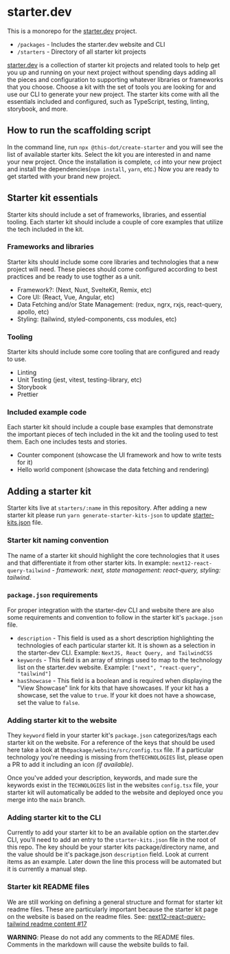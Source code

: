 # starter.dev

This is a monorepo for the [starter.dev](https://starter.dev/) project.

- `/packages` - Includes the starter.dev website and CLI
- `/starters` - Directory of all starter kit projects

[starter.dev](https://starter.dev/) is a collection of starter kit projects and related tools to help get you up and running on your next project without spending days adding all the pieces and configuration to supporting whatever libraries or frameworks that you choose. Choose a kit with the set of tools you are looking for and use our CLI to generate your new project. The starter kits come with all the essentials included and configured, such as TypeScript, testing, linting, storybook, and more.

## How to run the scaffolding script

In the command line, run `npx @this-dot/create-starter` and you will see the list of available starter kits. Select the kit you are interested in and name your new project. Once the installation is complete, `cd` into your new project and install the dependencies(`npm install`, `yarn`, etc.) Now you are ready to get started with your brand new project.

## Starter kit essentials

Starter kits should include a set of frameworks, libraries, and essential tooling. Each starter kit should include a couple of core examples that utilize the tech included in the kit.

### Frameworks and libraries

Starter kits should include some core libraries and technologies that a new project will need. These pieces should come configured according to best practices and be ready to use togther as a unit.

- Framework?: (Next, Nuxt, SvelteKit, Remix, etc)
- Core UI: (React, Vue, Angular, etc)
- Data Fetching and/or State Management: (redux, ngrx, rxjs, react-query, apollo, etc)
- Styling: (tailwind, styled-components, css modules, etc)

### Tooling

Starter kits should include some core tooling that are configured and ready to use.

- Linting
- Unit Testing (jest, vitest, testing-library, etc)
- Storybook
- Prettier

### Included example code

Each starter kit should include a couple base examples that demonstrate the important pieces of tech included in the kit and the tooling used to test them. Each one includes tests and stories.

- Counter component (showcase the UI framework and how to write tests for it)
- Hello world component (showcase the data fetching and rendering)

## Adding a starter kit

Starter kits live at `starters/:name` in this repository. After adding a new starter kit please run `yarn generate-starter-kits-json` to update [starter-kits.json](./starter-kits.json) file.

### Starter kit naming convention

The name of a starter kit should highlight the core technologies that it uses and that differentiate it from other starter kits. In example: `next12-react-query-tailwind` - _framework: next, state management: react-query, styling: tailwind_.

### `package.json` requirements

For proper integration with the starter-dev CLI and website there are also some requirements and convention to follow in the starter kit's `package.json` file.

- `description` - This field is used as a short description highlighting the technologies of each particular starter kit. It is shown as a selection in the starter-dev CLI. Example: `NextJS, React Query, and TailwindCSS`
- `keywords` - This field is an array of strings used to map to the technology list on the starter.dev website. Example: `["next", "react-query", "tailwind"]`
- `hasShowcase` - This field is a boolean and is required when displaying the "View Showcase" link for kits that have showcases. If your kit has a showcase, set the value to `true`. If your kit does not have a showcase, set the value to `false`.

### Adding starter kit to the website

They `keyword` field in your starter kit's `package.json` categorizes/tags each starter kit on the website. For a reference of the keys that should be used here take a look at the`package/website/src/config.tsx` file. If a particular technology you're needing is missing from the`TECHNOLOGIES` list, please open a PR to add it including an icon _(if available)_.

Once you've added your description, keywords, and made sure the keywords exist in the `TECHNOLOGIES` list in the websites `config.tsx` file, your starter kit will automatically be added to the website and deployed once you merge into the `main` branch.

### Adding starter kit to the CLI

Currently to add your starter kit to be an available option on the starter.dev CLI, you'll need to add an entry to the `starter-kits.json` file in the root of this repo. The key should be your starter kits package/directory name, and the value should be it's package.json `description` field. Look at current items as an example. Later down the line this process will be automated but it is currently a manual step.

### Starter kit README files

We are still working on defining a general structure and format for starter kit readme files. These are particularly important because the starter kit page on the website is based on the readme files. See: [next12-react-query-tailwind readme content #17](https://github.com/thisdot/starter.dev/pull/17)

**WARNING**: Please do not add any comments to the README files. Comments in the markdown will cause the website builds to fail.

